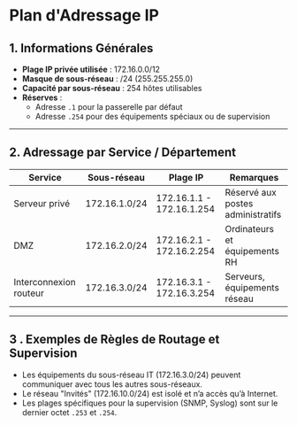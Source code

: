 # Plan d'Adressage IP

## 1. Informations Générales
- **Plage IP privée utilisée** : 172.16.0.0/12
- **Masque de sous-réseau** : /24 (255.255.255.0)
- **Capacité par sous-réseau** : 254 hôtes utilisables
- **Réserves** :
  - Adresse `.1` pour la passerelle par défaut
  - Adresse `.254` pour des équipements spéciaux ou de supervision

---

## 2. Adressage par Service / Département

| **Service**           | **Sous-réseau**     | **Plage IP**             | **Remarques**                          |
|------------------------|---------------------|--------------------------|----------------------------------------|
| Serveur privé          | 172.16.1.0/24      | 172.16.1.1 - 172.16.1.254 | Réservé aux postes administratifs      |
| DMZ                    | 172.16.2.0/24      | 172.16.2.1 - 172.16.2.254 | Ordinateurs et équipements RH          |
| Interconnexion routeur | 172.16.3.0/24      | 172.16.3.1 - 172.16.3.254 | Serveurs, équipements réseau           |

---

## 3    . Exemples de Règles de Routage et Supervision
- Les équipements du sous-réseau IT (172.16.3.0/24) peuvent communiquer avec tous les autres sous-réseaux.
- Le réseau "Invités" (172.16.10.0/24) est isolé et n’a accès qu’à Internet.
- Les plages spécifiques pour la supervision (SNMP, Syslog) sont sur le dernier octet `.253` et `.254`.
